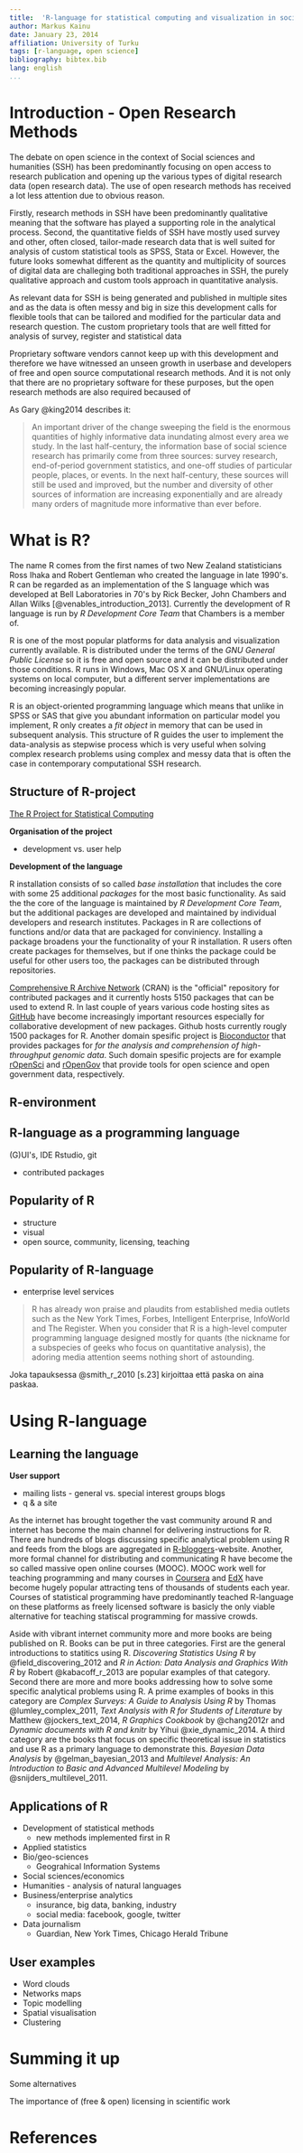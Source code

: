 ```yaml
---
title:  'R-language for statistical computing and visualization in social sciences and humanities'
author: Markus Kainu
date: January 23, 2014
affiliation: University of Turku
tags: [r-language, open science]
bibliography: bibtex.bib
lang: english
...
```


<!--
cd ~/workspace/openscience/digihist
pandoc -s r_lang.md -o r_lang.html --toc --filter pandoc-citeproc -H ~/workspace/web/css/rmarkdown.css

pandoc r_lang.md -o r_lang.pdf --toc --number-sections --filter pandoc-citeproc
#
pandoc r_lang.md -o r_lang.pdf --template=../../template/pandoc_article/tex_templates/pandoc.latex.template --number-sections --toc --latex-engine=xelatex -V lang=english -V papersize:a4paper -V documentclass=scrartcl

-->

# Introduction - Open Research Methods

The debate on open science in the context of Social sciences and humanities (SSH) has been predominantly focusing on open access to research publication and opening up the various types of digital research data (open research data). The use of open research methods has received a lot less attention due to obvious reason.

Firstly, research methods in SSH have been predominantly qualitative meaning that the software has played a supporting role in the analytical process. Second, the quantitative fields of SSH have mostly used survey and other, often closed, tailor-made research data that is well suited for analysis of custom statistical tools as SPSS, Stata or Excel. However, the future looks somewhat different as the quantity and multiplicity of sources of digital data are challeging both traditional approaches in SSH, the purely qualitative approach and custom tools approach in quantitative analysis.

As relevant data for SSH is being generated and published in multiple sites and as the data is often messy and big in size this development calls for flexible tools that can be tailored and modified for the particular data and research question. The custom proprietary tools that are well fitted for analysis of survey, register and statistical data 

Proprietary software vendors cannot keep up with this development and therefore we have witnessed an unseen growth in userbase and developers of free and open source computational research methods. And it is not only that there are no proprietary software for these purposes, but the open research methods are also required becaused of

As Gary @king2014 describes it:

>An important driver of the change sweeping the field is the enormous quantities of highly informative data inundating almost every area we study. In the last half-century, the information base of social science research has primarily come from three sources: survey research, end-of-period government statistics, and one-off studies of particular people, places, or events. In the next half-century, these sources will still be used and improved, but the number and diversity of other sources of information are increasing exponentially and are already many orders of magnitude more informative than ever before.

# What is R?

The name R comes from the first names of two New Zealand statisticians Ross Ihaka and Robert Gentleman who created the language in late 1990's. R can be regarded as an implementation of the S language which was developed at Bell Laboratories in 70's by Rick Becker, John Chambers and Allan Wilks  [@venables_introduction_2013]. Currently the development of R language is run by *R Development Core Team* that Chambers is a member of.

R is one of the most popular platforms for data analysis and visualization currently available. R is distributed under the terms of the *GNU General Public License* so it is free and open source and it can be distributed under those conditions. R runs in Windows, Mac OS X and GNU/Linux operating systems on local computer, but a different server implementations are becoming increasingly popular.

R is an object-oriented programming language which means that unlike in SPSS or SAS that give you abundant information on particular model you implement, R only creates a *fit object* in memory that can be used in subsequent analysis. This structure of R guides the user to implement the data-analysis as stepwise process which is very useful when solving complex research problems using complex and messy data that is often the case in contemporary computational SSH research.

## Structure of R-project

[The R Project for Statistical Computing](http://www.r-project.org/) 

**Organisation of the project**

- development vs. user help

**Development of the language**

R installation consists of so called *base installation* that includes the core with some 25 additional *packages* for the most basic functionality. As said the the core of the language is maintained by *R Development Core Team*, but the additional packages are developed and maintained by individual developers and research institutes. Packages in R are collections of functions and/or data that are packaged for conviniency. Installing a package broadens your the functionality of your R installation. R users often create packages for themselves, but if one thinks the package could be useful for other users too, the packages can be distributed through repositories. 

[Comprehensive R Archive Network](http://cran.r-project.org/) (CRAN) is the "official" repository for contributed packages and it currently hosts 5150 packages that can be used to extend R. In last couple of years various code hosting sites as [GitHub](https://github.com/) have become increasingly important resources especially for collaborative development of new packages. Github hosts currently rougly 1500 packages for R. Another domain spesific project is [Bioconductor](http://www.bioconductor.org/) that provides packages for *for the analysis and comprehension of high-throughput genomic data*. Such domain spesific projects are for example [rOpenSci](http://ropensci.org/) and [rOpenGov](http://ropengov.github.io/) that provide tools for open science and open government data, respectively.

## R-environment


## R-language as a programming language
(G)UI's, IDE Rstudio, git
- contributed packages


## Popularity of R

- structure
- visual
- open source, community, licensing, teaching

## Popularity of R-language
- enterprise level services


>R has already won praise and plaudits from established media outlets such as the New York Times, Forbes, Intelligent Enterprise, InfoWorld and The Register. When you consider that R is a high-level computer programming language designed mostly for quants (the nickname for a subspecies of geeks who focus on quantitative analysis), the adoring media attention seems nothing short of astounding.

Joka tapauksessa @smith_r_2010 [s.23] kirjoittaa että paska on aina paskaa.

# Using R-language


## Learning the language

**User support**

- mailing lists - general vs. special interest groups
blogs
- q & a site

As the internet has brought together the vast community around R and internet has become the main channel for delivering instructions for R. There are hundreds of blogs discussing specific analytical problem using R and feeds from the blogs are aggregated in [R-bloggers](http://www.r-bloggers.com/)-website. Another, more formal channel for distributing and communicating R have become the so called massive open online courses (MOOC). MOOC work well for teaching programming and many courses in [Coursera](https://www.coursera.org/) and [EdX](https://www.edx.org/) have become hugely popular attracting tens of thousands of students each year. Courses of statistical programming have predominantly teached R-language on these platforms as freely licensed software is basicly the only viable alternative for teaching statiscal programming for massive crowds. 

Aside with vibrant internet community more and more books are being published on R. Books can be put in three categories. First are the general introductions to statitics using R. *Discovering Statistics Using R* by @field_discovering_2012 and *R in Action: Data Analysis and Graphics With R* by Robert @kabacoff_r_2013 are popular examples of that category. Second there are more and more books addressing how to solve some specific analytical problems using R. A prime examples of books in this category are *Complex Surveys: A Guide to Analysis Using R*  by Thomas @lumley_complex_2011, *Text Analysis with R for Students of Literature* by Matthew @jockers_text_2014, *R Graphics Cookbook* by @chang2012r and *Dynamic documents with R and knitr* by Yihui @xie_dynamic_2014. A third category are the books that focus on specific theoretical issue in statistics and use R as a primary language to demonstrate this. *Bayesian Data Analysis* by @gelman_bayesian_2013 and *Multilevel Analysis: An Introduction to Basic and Advanced Multilevel Modeling* by @snijders_multilevel_2011.


## Applications of R

- Development of statistical methods
   - new methods implemented first in R
- Applied statistics
- Bio/geo-sciences
    - Geograhical Information Systems
- Social sciences/economics
- Humanities - analysis of natural languages
- Business/enterprise analytics
     - insurance, big data, banking, industry
     - social media: facebook, google, twitter
- Data journalism
    - Guardian, New York Times, Chicago Herald Tribune

## User examples

- Word clouds
- Networks maps
- Topic modelling
- Spatial visualisation
- Clustering

# Summing it up

Some alternatives

The importance of (free & open) licensing in scientific work



# References


